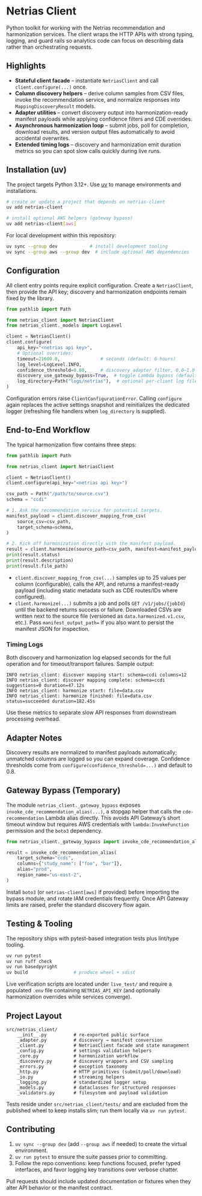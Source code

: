 # Netrias Client

Python toolkit for working with the Netrias recommendation and harmonization services. The client wraps the HTTP APIs with strong typing, logging, and guard rails so analytics code can focus on describing data rather than orchestrating requests.

## Highlights
- **Stateful client facade** – instantiate `NetriasClient` and call `client.configure(...)` once.
- **Column discovery helpers** – derive column samples from CSV files, invoke the recommendation service, and normalize responses into `MappingDiscoveryResult` models.
- **Adapter utilities** – convert discovery output into harmonization-ready manifest payloads while applying confidence filters and CDE overrides.
- **Asynchronous harmonization loop** – submit jobs, poll for completion, download results, and version output files automatically to avoid accidental overwrites.
- **Extended timing logs** – discovery and harmonization emit duration metrics so you can spot slow calls quickly during live runs.

## Installation (uv)

The project targets Python 3.12+. Use [uv](https://github.com/astral-sh/uv) to manage environments and installations.

```bash
# create or update a project that depends on netrias-client
uv add netrias-client

# install optional AWS helpers (gateway bypass)
uv add netrias-client[aws]
```

For local development within this repository:

```bash
uv sync --group dev            # install development tooling
uv sync --group aws --group dev  # include optional AWS dependencies
```

## Configuration

All client entry points require explicit configuration. Create a `NetriasClient`, then provide the API key; discovery and harmonization endpoints remain fixed by the library.

```python
from pathlib import Path

from netrias_client import NetriasClient
from netrias_client._models import LogLevel

client = NetriasClient()
client.configure(
    api_key="<netrias api key>",
    # Optional overrides:
    timeout=21600.0,               # seconds (default: 6 hours)
    log_level=LogLevel.INFO,
    confidence_threshold=0.80,     # discovery adapter filter, 0.0–1.0
    discovery_use_gateway_bypass=True,  # toggle Lambda bypass (default: True)
    log_directory=Path("logs/netrias"),  # optional per-client log files
)
```

Configuration errors raise `ClientConfigurationError`. Calling `configure` again replaces the active settings snapshot and reinitializes the dedicated logger (refreshing file handlers when `log_directory` is supplied).

## End-to-End Workflow

The typical harmonization flow contains three steps:

```python
from pathlib import Path

from netrias_client import NetriasClient

client = NetriasClient()
client.configure(api_key="<netrias api key>")

csv_path = Path("/path/to/source.csv")
schema = "ccdi"

# 1. Ask the recommendation service for potential targets.
manifest_payload = client.discover_mapping_from_csv(
    source_csv=csv_path,
    target_schema=schema,
)

# 2. Kick off harmonization directly with the manifest payload.
result = client.harmonize(source_path=csv_path, manifest=manifest_payload)
print(result.status)
print(result.description)
print(result.file_path)
```

- `client.discover_mapping_from_csv(...)` samples up to 25 values per column (configurable), calls the API, and returns a manifest-ready payload (including static metadata such as CDE routes/IDs where configured).
- `client.harmonize(...)` submits a job and polls `GET /v1/jobs/{jobId}` until the backend returns success or failure. Downloaded CSVs are written next to the source file (versioned as `data.harmonized.v1.csv`, etc.). Pass `manifest_output_path=` if you also want to persist the manifest JSON for inspection.

### Timing Logs

Both discovery and harmonization log elapsed seconds for the full operation and for timeout/transport failures. Sample output:

```
INFO netrias_client: discover mapping start: schema=ccdi columns=12
INFO netrias_client: discover mapping complete: schema=ccdi suggestions=0 duration=47.12s
INFO netrias_client: harmonize start: file=data.csv
INFO netrias_client: harmonize finished: file=data.csv status=succeeded duration=182.45s
```

Use these metrics to separate slow API responses from downstream processing overhead.

## Adapter Notes

Discovery results are normalized to manifest payloads automatically; unmatched columns are logged so you can expand coverage. Confidence thresholds come from `configure(confidence_threshold=...)` and default to 0.8.

## Gateway Bypass (Temporary)

The module `netrias_client._gateway_bypass` exposes `invoke_cde_recommendation_alias(...)`, a stopgap helper that calls the `cde-recommendation` Lambda alias directly. This avoids API Gateway’s short timeout window but requires AWS credentials with `lambda:InvokeFunction` permission and the `boto3` dependency.

```python
from netrias_client._gateway_bypass import invoke_cde_recommendation_alias

result = invoke_cde_recommendation_alias(
    target_schema="ccdi",
    columns={"study_name": ["foo", "bar"]},
    alias="prod",
    region_name="us-east-2",
)
```

Install `boto3` (or `netrias-client[aws]` if provided) before importing the bypass module, and rotate IAM credentials frequently. Once API Gateway limits are raised, prefer the standard discovery flow again.

## Testing & Tooling

The repository ships with pytest-based integration tests plus lint/type tooling.


```bash
uv run pytest
uv run ruff check
uv run basedpyright
uv build                 # produce wheel + sdist
```

Live verification scripts are located under `live_test/` and require a populated `.env` file containing `NETRIAS_API_KEY` (and optionally harmonization overrides while services converge).

## Project Layout

```
src/netrias_client/
    __init__.py          # re-exported public surface
    _adapter.py          # discovery → manifest conversion
    _client.py           # NetriasClient facade and state management
    _config.py           # settings validation helpers
    _core.py             # harmonization workflow
    _discovery.py        # discovery wrappers and CSV sampling
    _errors.py           # exception taxonomy
    _http.py             # HTTP primitives (submit/poll/download)
    _io.py               # streaming helpers
    _logging.py          # standardized logger setup
    _models.py           # dataclasses for structured responses
    _validators.py       # filesystem and payload validation
```

Tests reside under `src/netrias_client/tests/` and are excluded from the published wheel to keep installs slim; run them locally via `uv run pytest`.

## Contributing

1. `uv sync --group dev` (add `--group aws` if needed) to create the virtual environment.
2. `uv run pytest` to ensure the suite passes prior to committing.
3. Follow the repo conventions: keep functions focused, prefer typed interfaces, and favor logging key transitions over verbose chatter.

Pull requests should include updated documentation or fixtures when they alter API behavior or the manifest contract.
